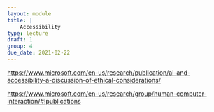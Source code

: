 ```yaml
---
layout: module
title: |
    Accessibility
type: lecture
draft: 1
group: 4
due_date: 2021-02-22
---
```


https://www.microsoft.com/en-us/research/publication/ai-and-accessibility-a-discussion-of-ethical-considerations/


https://www.microsoft.com/en-us/research/group/human-computer-interaction/#!publications